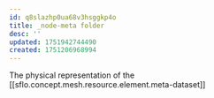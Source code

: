```yaml
---
id: q8slazhp0ua68v3hsggkp4o
title: _node-meta folder
desc: ''
updated: 1751942744490
created: 1751206968994
---
```


The physical representation of the [[sflo.concept.mesh.resource.element.meta-dataset]]